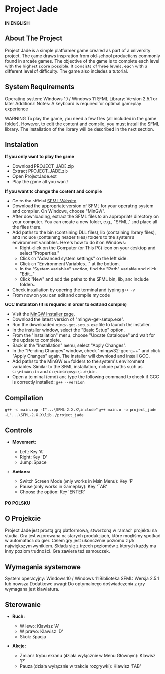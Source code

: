 # Project Jade
#### IN ENGLISH
## About The Project 
Project Jade is a simple platformer game created as part of a university project. The game draws inspiration from old-school productions commonly found in arcade games. The objective of the game is to complete each level with the highest score possible. It consists of three levels, each with a different level of difficulty. The game also includes a tutorial.
## System Requirements
Operating system: Windows 10 / Windows 11
SFML Library: Version 2.5.1 or later
Additional Notes: A keyboard is required for optimal gameplay experience

WARNING
To play the game, you need a few files (all included in the game folder). However, to edit the content and compile, you must install the SFML library. The installation of the library will be described in the next section.
## Instalation
**If you only want to play the game**
   - Download PROJECT_JADE.zip
   - Extract PROJECT_JADE.zip
   - Open ProjectJade.ext
   - Play the game all you want!

**If you want to change the content and compile**
  -  Go to the official [SFML Website](https://www.sfml-dev.org/download.php)
  -  Download the appropriate version of SFML for your operating system and compiler. On Windows, choose "MinGW".
  -  After downloading, extract the SFML files to an appropriate directory on your computer. You can create a new folder, e.g., "SFML," and place all the files there.
  -  Add paths to the bin (containing DLL files), lib (containing library files), and include (containing header files) folders to the system's environment variables. Here's how to do it on Windows:
     - Right-click on the Computer (or This PC) icon on your desktop and select "Properties."
     - Click on "Advanced system settings" on the left side.
     - Click on "Environment Variables..." at the bottom.
     - In the "System variables" section, find the "Path" variable and click "Edit..."
     - Click "New" and add the paths to the SFML bin, lib, and include folders.
  - Check installation by opening the terminal and typing ```g++ -v```
  - From now on you can edit and compile my code

**GCC Instalation (It is required in order to edit and compile)**
   - Visit the [MinGW Installer page](https://osdn.net/projects/mingw/).
   -  Download the latest version of "mingw-get-setup.exe".
   -  Run the downloaded `mingw-get-setup.exe` file to launch the installer.
   -  In the installer window, select the "Basic Setup" option.
   -  From the "Installation" menu, choose "Update Catalogue" and wait for the update to complete.
   -  Back in the "Installation" menu, select "Apply Changes".
   -  In the "Pending Changes" window, check "mingw32-gcc-g++" and click "Apply Changes" again. The installer will download and install GCC.
   -  Add paths to the MinGW `bin` folders to the system's environment variables. Similar to the SFML installation, include paths such as `C:\MinGW\bin` and `C:\MinGW\msys\1.0\bin`.
   -  Open a terminal (cmd) and type the following command to check if GCC is correctly installed: ```g++ --version```
   
## Compilation
   ```g++ -c main.cpp -I"...\SFML-2.X.X\include"```
   ```g++ main.o -o project_jade -L"...\SFML-2.X.X\lib```
   ```./project_jade```
   
## Controls
- **Movement:**
  - Left: Key 'A'
  - Right: Key 'D'
  - Jump: Space

- **Actions:**
  - Switch Screen Mode (only works in Main Menu): Key 'P'
  - Pause (only works in Gameplay): Key 'TAB'
  - Choose the option: Key 'ENTER'

#### PO POLSKU
## O Projekcie
Project Jade jest prostą grą platformową, stworzoną w ramach projektu na studia.  Gra jest wzorowana na starych produkcjach, które mogliśmy spotkać w automatach do gier. Celem gry jest ukończenie poziomu z jak największym wynikiem. Składa się z trzech poziomów z których każdy ma inny poziom trudności. Gra zawiera też samouczek.
## Wymagania systemowe
System operacyjny: Windows 10 / Windows 11
Biblioteka SFML: Wersja 2.5.1 lub nowsza
Dodatkowe uwagi: Do optymalnego doświadczenia z gry wymagana jest klawiatura.
## Sterowanie
- **Ruch:**
  - W lewo: Klawisz 'A'
  - W prawo: Klawisz 'D'
  - Skok: Spacja

- **Akcje:**
  - Zmiana trybu ekranu (działa wyłącznie w Menu Głównym): Klawisz 'P'
  - Pauza (działa wyłącznie w trakcie rozgrywki): Klawisz 'TAB'
